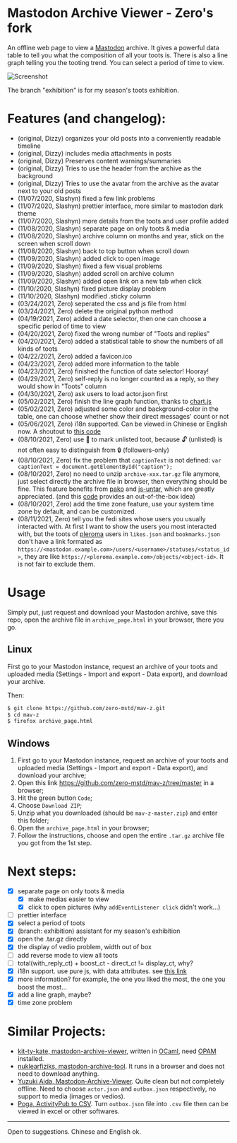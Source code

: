 # Mastodon Archive Viewer - Zero's fork

An offline web page to view a [Mastodon](https://joinmastodon.org) archive. It gives a powerful data table to tell you what the composition of all your toots is. There is also a line graph telling you the tooting trend. You can select a period of time to view.

![Screenshot](https://cdn.jsdelivr.net/gh/zero-mstd/figure-bed@master/mav-z_screenshot_2.png "Screenshot of this tool")

The branch "exhibition" is for my season's toots exhibition.

# Features (and changelog):

* (original, Dizzy) organizes your old posts into a conveniently readable timeline
* (original, Dizzy) includes media attachments in posts
* (original, Dizzy) Preserves content warnings/summaries
* (original, Dizzy) Tries to use the header from the archive as the background
* (original, Dizzy) Tries to use the avatar from the archive as the avatar next to your old posts
* (11/07/2020, Slashyn) fixed a few link problems
* (11/07/2020, Slashyn) prettier interface, more similar to mastodon dark theme
* (11/07/2020, Slashyn) more details from the toots and user profile added
* (11/08/2020, Slashyn) separate page on only toots & media
* (11/08/2020, Slashyn) archive column on months and year, stick on the screen when scroll down
* (11/08/2020, Slashyn) back to top button when scroll down
* (11/09/2020, Slashyn) added click to open image
* (11/09/2020, Slashyn) fixed a few visual problems
* (11/09/2020, Slashyn) added scroll on archive column
* (11/09/2020, Slashyn) added open link on a new tab when click
* (11/10/2020, Slashyn) fixed picture display problem
* (11/10/2020, Slashyn) modified .sticky column
* (03/24/2021, Zero) seperated the css and js file from html
* (03/24/2021, Zero) delete the original python method
* (04/19/2021, Zero) added a date selector, then one can choose a specific period of time to view
* (04/20/2021, Zero) fixed the wrong number of "Toots and replies"
* (04/20/2021, Zero) added a statistical table to show the numbers of all kinds of toots
* (04/22/2021, Zero) added a favicon.ico
* (04/23/2021, Zero) added more information to the table
* (04/23/2021, Zero) finished the function of date selector! Hooray!
* (04/29/2021, Zero) self-reply is no longer counted as a reply, so they would show in "Toots" column
* (04/30/2021, Zero) ask users to load actor.json first
* (05/02/2021, Zero) finish the line graph function, thanks to [chart.js](https://www.chartjs.org/)
* (05/02/2021, Zero) adjusted some color and background-color in the table, one can choose whether show their direct messages' count or not
* (05/06/2021, Zero) i18n supported. Can be viewed in Chinese or English now. A shoutout to [this code](https://codesandbox.io/s/ipfeu)
* (08/10/2021, Zero) use 🔑 to mark unlisted toot, because 🔓 (unlisted) is not often easy to distinguish from 🔒 (followers-only)
* (08/10/2021, Zero) fix the problem that `captionText` is not defined: `var captionText = document.getElementById("caption");`
* (08/10/2021, Zero) no need to unzip `archive-xxx.tar.gz` file anymore, just select directly the archive file in browser, then everything should be fine. This feature benefits from [pako](https://github.com/nodeca/pako) and [js-untar](https://github.com/InvokIT/js-untar), which are greatly appreciated. (and this [code](https://stackoverflow.com/a/65448758) provides an out-of-the-box idea)
* (08/10/2021, Zero) add the time zone feature, use your system time zone by default, and can be customized.
* (08/11/2021, Zero) tell you the fedi sites whose users you usually interacted with. At first I want to show the users you most interacted with, but the toots of [pleroma](https://pleroma.social) users in `likes.json` and `bookmarks.json` don't have a link formated as `https://<mastodon.example.com>/users/<username>/statuses/<status_id>`, they are like `https://<pleroma.example.com>/objects/<object-id>`. It is not fair to exclude them.

# Usage

Simply put, just request and download your Mastodon archive, save this repo, open the archive file in `archive_page.html` in your browser, there you go.

## Linux

First go to your Mastodon instance, request an archive of your toots and uploaded media (Settings - Import and export - Data export), and download your archive.

Then:
```bash
$ git clone https://github.com/zero-mstd/mav-z.git
$ cd mav-z
$ firefox archive_page.html
```

## Windows
1. First go to your Mastodon instance, request an archive of your toots and uploaded media (Settings - Import and export - Data export), and download your archive;
2. Open this link <https://github.com/zero-mstd/mav-z/tree/master> in a browser;
3. Hit the green button `Code`;
4. Choose `Download ZIP`;
5. Unzip what you downloaded (should be `mav-z-master.zip`) and enter this folder;
6. Open the `archive_page.html` in your browser;
7. Follow the instructions, choose and open the entire `.tar.gz` archive file you got from the 1st step.

# Next steps:

- [x] separate page on only toots & media
	- [x] make medias easier to view
	- [x] click to open pictures (why `addEventListener click` didn't work...)
- [ ] prettier interface
- [x] select a period of toots
- [x]  (branch: exhibition) assistant for my season's exhibition
- [x] open the .tar.gz directly
- [x] the display of vedio problem, width out of box
- [ ] add reverse mode to view all toots
- [ ] total(with_reply_ct) + boost_ct - direct_ct != display_ct, why?
- [x] i18n support. use pure js, with data attributes. see [this link](https://codeburst.io/translating-your-website-in-pure-javascript-98b9fa4ce427)
- [x] more information? for example, the one you liked the most, the one you boost the most…
- [x] add a line graph, maybe?
- [x] time zone problem

# Similar Projects:
- [kit-ty-kate, mastodon-archive-viewer](https://github.com/kit-ty-kate/mastodon-archive-viewer), written in [OCaml](https://ocaml.org/), need [OPAM](https://opam.ocaml.org/) installed.
- [nuklearfiziks, mastodon-archive-tool](https://observablehq.com/@nuklearfiziks/mastodon-archive-tool). It runs in a browser and does not need to download anything.
- [Yuzuki Aida, Mastodon-Archive-Viewer](https://github.com/nzws/Mastodon-Archive-Viewer). Quite clean but not completely offline. Need to choose `actor.json` and `outbox.json` respectively, no support to media (images or vedios).
- [Poga, ActivityPub to CSV](https://poga.github.io/activitypub2csv/). Turn `outbox.json` file into `.csv` file then can be viewed in excel or other softwares.

---

Open to suggestions. Chinese and English ok.
